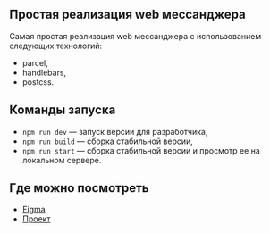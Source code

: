 ## Простая реализация web мессанджера

Самая простая реализация web мессанджера с использованием следующих технологий:
- parcel,
- handlebars,
- postcss.

## Команды запуска

- `npm run dev` — запуск версии для разработчика,
- `npm run build` — сборка стабильной версии,
- `npm run start` — сборка стабильной версии и просмотр ее на локальном сервере. 

## Где можно посмотреть

- [Figma](https://www.figma.com/file/47UCaSNkcfBNP2GuZaJS8p/web-messanger-v1?node-id=1%3A102)
- [Проект](https://sparkly-madeleine-29e503.netlify.app)